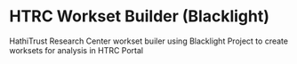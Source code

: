 HTRC Workset Builder (Blacklight)
=================================

HathiTrust Research Center workset builer using Blacklight Project to create worksets for analysis in HTRC Portal